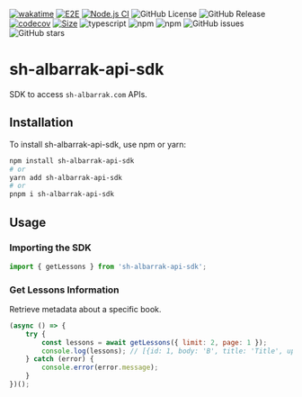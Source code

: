 [![wakatime](https://wakatime.com/badge/user/a0b906ce-b8e7-4463-8bce-383238df6d4b/project/35a92859-5134-4d7c-b8b9-28cc71c2b054.svg)](https://wakatime.com/badge/user/a0b906ce-b8e7-4463-8bce-383238df6d4b/project/35a92859-5134-4d7c-b8b9-28cc71c2b054) [![E2E](https://github.com/ragaeeb/sh-albarrak-api-sdk/actions/workflows/e2e.yml/badge.svg)](https://github.com/ragaeeb/sh-albarrak-api-sdk/actions/workflows/e2e.yml) [![Node.js CI](https://github.com/ragaeeb/sh-albarrak-api-sdk/actions/workflows/build.yml/badge.svg)](https://github.com/ragaeeb/sh-albarrak-api-sdk/actions/workflows/build.yml) ![GitHub License](https://img.shields.io/github/license/ragaeeb/sh-albarrak-api-sdk) ![GitHub Release](https://img.shields.io/github/v/release/ragaeeb/sh-albarrak-api-sdk) [![codecov](https://codecov.io/gh/ragaeeb/sh-albarrak-api-sdk/graph/badge.svg?token=EU816AGCGQ)](https://codecov.io/gh/ragaeeb/sh-albarrak-api-sdk) [![Size](https://deno.bundlejs.com/badge?q=sh-albarrak-api-sdk@1.0.0)](https://bundlejs.com/?q=sh-albarrak-api-sdk%401.0.0) ![typescript](https://badgen.net/badge/icon/typescript?icon=typescript&label&color=blue) ![npm](https://img.shields.io/npm/v/sh-albarrak-api-sdk) ![npm](https://img.shields.io/npm/dm/sh-albarrak-api-sdk) ![GitHub issues](https://img.shields.io/github/issues/ragaeeb/sh-albarrak-api-sdk) ![GitHub stars](https://img.shields.io/github/stars/ragaeeb/sh-albarrak-api-sdk?style=social)

# sh-albarrak-api-sdk

SDK to access `sh-albarrak.com` APIs.

## Installation

To install sh-albarrak-api-sdk, use npm or yarn:

```bash
npm install sh-albarrak-api-sdk
# or
yarn add sh-albarrak-api-sdk
# or
pnpm i sh-albarrak-api-sdk
```

## Usage

### Importing the SDK

```javascript
import { getLessons } from 'sh-albarrak-api-sdk';
```

### Get Lessons Information

Retrieve metadata about a specific book.

```javascript
(async () => {
    try {
        const lessons = await getLessons({ limit: 2, page: 1 });
        console.log(lessons); // [{id: 1, body: 'B', title: 'Title', updatedAt: 1234566}]
    } catch (error) {
        console.error(error.message);
    }
})();
```
